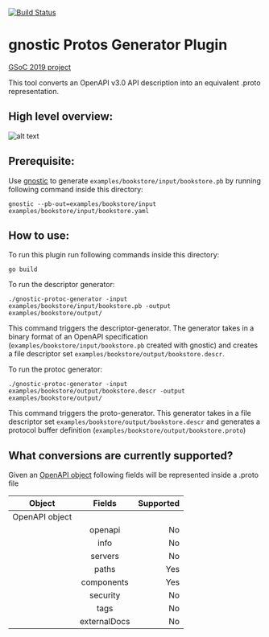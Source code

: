 [![Build Status](https://travis-ci.com/LorenzHW/gnostic-protoc-generator.svg?branch=master)](https://travis-ci.com/LorenzHW/gnostic-protoc-generator)

# gnostic Protos Generator Plugin
[GSoC 2019 project](https://summerofcode.withgoogle.com/projects/#5244822191865856)

This tool converts an OpenAPI v3.0 API description into an equivalent .proto representation.

## High level overview:
![alt text](https://drive.google.com/uc?export=view&id=1tqDvZLiXK40ISK_LgINQGsno9-MymRQP "High Level Overview")

## Prerequisite:
Use [gnostic](https://github.com/googleapis/gnostic) to generate `examples/bookstore/input/bookstore.pb`
by running following command inside this directory:
    
    gnostic --pb-out=examples/bookstore/input examples/bookstore/input/bookstore.yaml

## How to use:

To run this plugin run following commands inside this directory:

    go build
    
To run the descriptor generator:
    
    ./gnostic-protoc-generator -input examples/bookstore/input/bookstore.pb -output examples/bookstore/output/

This command triggers the descriptor-generator. The generator takes in a binary format of an OpenAPI
specification (`examples/bookstore/input/bookstore.pb` created with gnostic) and creates a file descriptor set
`examples/bookstore/output/bookstore.descr`.


To run the protoc generator:
 
    ./gnostic-protoc-generator -input examples/bookstore/output/bookstore.descr -output examples/bookstore/output/

This command triggers the proto-generator. This generator takes in a file descriptor set
`examples/bookstore/output/bookstore.descr` and generates a protocol buffer definition (`examples/bookstore/output/bookstore.proto`)


## What conversions are currently supported?

Given an [OpenAPI object](https://swagger.io/specification/#oasObject) following fields will be
represented inside a .proto file

| Object        | Fields        | Supported  |
| ------------- |:-------------:| -----:|
| OpenAPI object|               |       |
|               | openapi       |    No |
|               | info          |    No |
|               | servers       |    No |
|               | paths         |   Yes |
|               | components    |   Yes |
|               | security      |    No |
|               | tags          |    No |
|               | externalDocs  |    No |